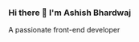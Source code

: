 ### Hi there 👋 I'm Ashish Bhardwaj
A passionate front-end developer
<!--
**AshishBhardwaj1/AshishBhardwaj1** is a ✨ _special_ ✨ repository because its `README.md` (this file) appears on your GitHub profile.

Here are some ideas to get you started:

- 🔭 I’m currently working on Frontend development
- 🌱 I’m currently learning fullstack development
- 👯 I’m looking to collaborate on other developers
- 🤔 I’m looking for help with ...
- 💬 Ask me about ...
- 📫 How to reach me: ashbhardwaj101@gmail.com
- 😄 Pronouns: ...
- ⚡ Fun fact: ...
-->
